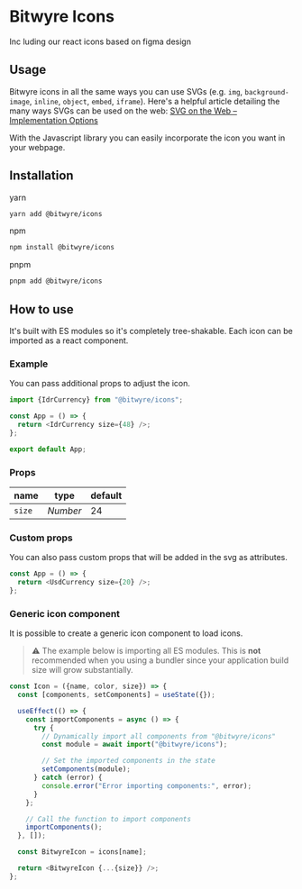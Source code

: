 # Bitwyre Icons

Inc
luding our react icons based on figma design

## Usage

Bitwyre icons in all the same ways you can use SVGs (e.g. `img`, `background-image`, `inline`, `object`, `embed`, `iframe`). Here's a helpful article detailing the many ways SVGs can be used on the web: [SVG on the Web – Implementation Options](https://svgontheweb.com/#implementation)

With the Javascript library you can easily incorporate the icon you want in your webpage.

## Installation

yarn

```sh
yarn add @bitwyre/icons
```

npm

```sh
npm install @bitwyre/icons
```

pnpm

```sh
pnpm add @bitwyre/icons
```

## How to use

It's built with ES modules so it's completely tree-shakable.
Each icon can be imported as a react component.

### Example

You can pass additional props to adjust the icon.

```js
import {IdrCurrency} from "@bitwyre/icons";

const App = () => {
  return <IdrCurrency size={48} />;
};

export default App;
```

### Props

| name   | type     | default |
| ------ | -------- | ------- |
| `size` | _Number_ | 24      |

### Custom props

You can also pass custom props that will be added in the svg as attributes.

```js
const App = () => {
  return <UsdCurrency size={20} />;
};
```

### Generic icon component

It is possible to create a generic icon component to load icons.

> :warning: The example below is importing all ES modules. This is **not** recommended when you using a bundler since your application build size will grow substantially.

```js
const Icon = ({name, color, size}) => {
  const [components, setComponents] = useState({});

  useEffect(() => {
    const importComponents = async () => {
      try {
        // Dynamically import all components from "@bitwyre/icons"
        const module = await import("@bitwyre/icons");

        // Set the imported components in the state
        setComponents(module);
      } catch (error) {
        console.error("Error importing components:", error);
      }
    };

    // Call the function to import components
    importComponents();
  }, []);

  const BitwyreIcon = icons[name];

  return <BitwyreIcon {...{size}} />;
};
```
